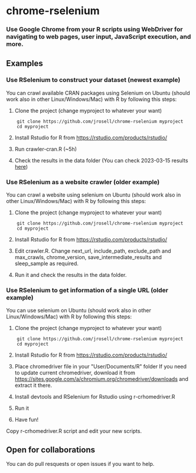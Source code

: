 # chrome-rselenium

### Use Google Chrome from your R scripts using WebDriver for navigating to web pages, user input, JavaScript execution, and more.

## Examples

### Use RSelenium to construct your dataset (newest example)

You can crawl available CRAN packages using Selenium on Ubuntu (should work also in other Linux/Windows/Mac) with R by following this steps:

1.  Clone the project (change myproject to whatever your want)

```{=html}
    git clone https://github.com/jrosell/chrome-rselenium myproject
    cd myproject
```

2. Install Rstudio for R from <https://rstudio.com/products/rstudio/>

3.  Run crawler-cran.R (\~5h)

4.  Check the results in the data folder (You can check 2023-03-15 results [here](https://github.com/jrosell/chrome-rselenium/blob/master/data/crawled_cran_parsed.csv))

### Use RSelenium as a website crawler (older example)

You can crawl a website using selenium on Ubuntu (should work also in other Linux/Windows/Mac) with R by following this steps:

1.  Clone the project (change myproject to whatever your want)

```{=html}
    git clone https://github.com/jrosell/chrome-rselenium myproject
    cd myproject
```

2.  Install Rstudio for R from <https://rstudio.com/products/rstudio/>

3.  Edit crawler.R. Change next_url, include_path, exclude_path and max_crawls, chrome_version, save_intermediate_results and sleep_sample as required.

4.  Run it and check the results in the data folder.

### Use RSelenium to get information of a single URL (older example)

You can use selenium on Ubuntu (should work also in other Linux/Windows/Mac) with R by following this steps:

1.  Clone the project (change myproject to whatever your want)

```{=html}
    git clone https://github.com/jrosell/chrome-rselenium myproject
    cd myproject
```

2.  Install Rstudio for R from <https://rstudio.com/products/rstudio/>

3.  Place chromedriver file in your "User/Documents/R" folder If you need to update current chromedriver, download it from <https://sites.google.com/a/chromium.org/chromedriver/downloads> and extract it there.

4.  Install devtools and RSelenium for Rstudio using r-crhomedriver.R

5.  Run it

6.  Have fun!

Copy r-crhomedriver.R script and edit your new scripts.

## Open for collaborations

You can do pull resquests or open issues if you want to help.
